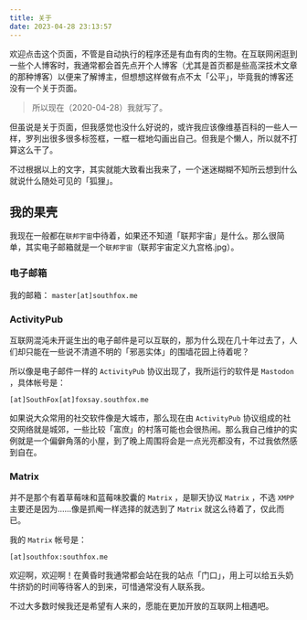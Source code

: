 ```yaml
---
title: 关于
date: 2023-04-28 23:13:57
---
```


欢迎点击这个页面，不管是自动执行的程序还是有血有肉的生物。在互联网闲逛到一些个人博客时，我通常都会首先点开个人博客（尤其是首页都是些高深技术文章的那种博客）以便来了解博主，但想想这样做有点不太「公平」，毕竟我的博客还没有一个关于页面。

> 所以现在（2020-04-28）我就写了。

但虽说是关于页面，但我感觉也没什么好说的，或许我应该像维基百科的一些人一样，罗列出很多很多标签框，一框一框地勾画出自己。但我是个懒人，所以就不打算这么干了。

不过根据以上的文字，其实就能大致看出我来了，一个迷迷糊糊不知所云想到什么就说什么随处可见的「狐狸」。

## 我的果壳

我现在一般都在`联邦宇宙`中待着，如果还不知道「联邦宇宙」是什么。那么很简单，其实电子邮箱就是一个`联邦宇宙`（联邦宇宙定义九宫格.jpg）。

### 电子邮箱

我的邮箱： `master[at]southfox.me`

### ActivityPub

互联网混沌未开诞生出的电子邮件是可以互联的，那为什么现在几十年过去了，人们却只能在一些说不清道不明的「邪恶实体」的围墙花园上待着呢？

所以像是电子邮件一样的 `ActivityPub` 协议出现了，我所运行的软件是 `Mastodon` ，具体帐号是：

`[at]SouthFox[at]foxsay.southfox.me`

如果说大众常用的社交软件像是大城市，那么现在由 `ActivityPub` 协议组成的社交网络就是城郊，一些比较「富庶」的村落可能也会很热闹。那么我自己维护的实例就是一个偏僻角落的小屋，到了晚上周围将会是一点光亮都没有，不过我依然感到自在。

### Matrix

并不是那个有着草莓味和蓝莓味胶囊的 `Matrix` ，是聊天协议 `Matrix` ，不选 `XMPP` 主要还是因为……像是抓阄一样选择的就选到了 `Matrix` 就这么待着了，仅此而已。

我的 `Matrix` 帐号是： 

`[at]southfox:southfox.me`

欢迎啊，欢迎啊！在黄昏时我通常都会站在我的站点「门口」，用上可以给五头奶牛挤奶的时间等待客人的到来，可惜通常没有人联系我。

不过大多数时候我还是希望有人来的，愿能在更加开放的互联网上相遇吧。



